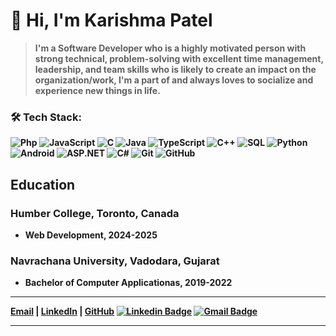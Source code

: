 # 👋 Hi, I'm Karishma Patel

> <b>I'm a Software Developer who is a highly motivated person with strong technical, problem-solving with excellent time management, leadership, and team skills who is likely to create an impact on the organization/work, I'm a part of and always loves to socialize and experience new things in life.
> 
### 🛠️ Tech Stack:

![Php](https://img.shields.io/badge/-Php-000?&logo=Php)
![JavaScript](https://img.shields.io/badge/-JavaScript-000?&logo=JavaScript)
![C](https://img.shields.io/badge/-C-000?&logo=C)
![Java](https://img.shields.io/badge/-Java-000?&logo=Java&logoColor=007396)
![TypeScript](https://img.shields.io/badge/-TypeScript-000?&logo=TypeScript)
![C++](https://img.shields.io/badge/-C++-000?&logo=c%2b%2b&logoColor=00599C)
![SQL](https://img.shields.io/badge/-SQL-000?&logo=MySQL)
![Python](https://img.shields.io/badge/-Python-000?&logo=Python)
![Android](https://img.shields.io/badge/-Android-000?&logo=Android)
![ASP.NET](https://img.shields.io/badge/-ASP.NET-000?&logo=.net)
![C#](https://img.shields.io/badge/-csharp-000?&logo=csharp)
![Git](https://img.shields.io/badge/-Git-000?logo=git)
![GitHub](https://img.shields.io/badge/-GitHub-000?logo=github)

## Education
### Humber College, Toronto, Canada
- **Web Development, 2024-2025**
### Navrachana University, Vadodara, Gujarat
- **Bachelor of Computer Applicationas, 2019-2022**
---

[Email](mailto:karishmapatel273@gmail.com) | [LinkedIn](https://www.linkedin.com/in/karishma-patel-97a314211/) | [GitHub](https://github.com/Karishma271)
[![Linkedin Badge](https://img.shields.io/badge/-LinkedIn-blue?style=flat-square&logo=Linkedin&logoColor=white&link=https://www.linkedin.com/in/karishma-patel-97a314211/)](https://www.linkedin.com/in/karishma-patel-97a314211/) 
[![Gmail Badge](https://img.shields.io/badge/-Gmail-d14836?style=flat-square&logo=Gmail&logoColor=white&link=mail@karishmapatel273@gmail.com)](mailto:karishmapatel273@gmail.com)

---






